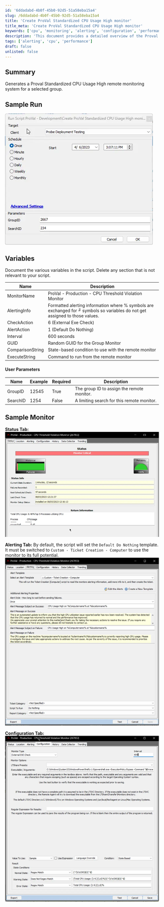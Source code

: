 ```yaml
---
id: '6ddadabd-4b0f-45b0-92d5-51a58eba15a4'
slug: /6ddadabd-4b0f-45b0-92d5-51a58eba15a4
title: 'Create ProVal Standardized CPU Usage High monitor'
title_meta: 'Create ProVal Standardized CPU Usage High monitor'
keywords: ['cpu', 'monitoring', 'alerting', 'configuration', 'performance', 'group', 'threshold']
description: 'This document provides a detailed overview of the Proval Standardized CPU Usage High remote monitoring system, including its setup, variables, user parameters, and sample runs. It is designed to monitor CPU usage and alert when thresholds are violated for a selected group.'
tags: ['alerting', 'cpu', 'performance']
draft: false
unlisted: false
---
```


## Summary

Generates a Proval Standardized CPU Usage High remote monitoring system for a selected group.

## Sample Run

![Sample Run](../../../static/img/docs/6ddadabd-4b0f-45b0-92d5-51a58eba15a4/image_1.webp)

## Variables

Document the various variables in the script. Delete any section that is not relevant to your script.

| Name               | Description                                                                                      |
|--------------------|--------------------------------------------------------------------------------------------------|
| MonitorName        | ProVal - Production - CPU Threshold Violation Monitor                                            |
| AlertingInfo       | Formatted alerting information where % symbols are exchanged for ╜ symbols so variables do not get assigned to those values. |
| CheckAction        | 6 (External Exe Check)                                                                          |
| AlertAction        | 1 (Default Do Nothing)                                                                           |
| Interval           | 600 seconds                                                                                      |
| GUID               | Random GUID for the Group Monitor                                                                |
| ComparisonString    | State-based condition to use with the remote monitor                                             |
| ExecuteString      | Command to run from the remote monitor                                                           |

#### User Parameters

| Name      | Example | Required | Description                                         |
|-----------|---------|----------|-----------------------------------------------------|
| GroupID   | 12545   | True     | The group ID to assign the remote monitor.          |
| SearchID  | 1254    | False    | A limiting search for this remote monitor.          |

## Sample Monitor

**Status Tab:**  
![Status Tab](../../../static/img/docs/6ddadabd-4b0f-45b0-92d5-51a58eba15a4/image_2.webp)

**Alerting Tab:** By default, the script will set the `Default Do Nothing` template. It must be switched to `Custom - Ticket Creation - Computer` to use the monitor to its full potential.  
![Alerting Tab](../../../static/img/docs/6ddadabd-4b0f-45b0-92d5-51a58eba15a4/image_3.webp)

**Configuration Tab:**  
![Configuration Tab](../../../static/img/docs/6ddadabd-4b0f-45b0-92d5-51a58eba15a4/image_4.webp)